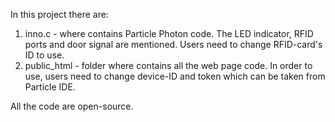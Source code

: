 In this project there are:
1) inno.c - where contains Particle Photon code. The LED indicator, RFID ports and door signal are mentioned. Users need to change RFID-card's ID to use.
2) public_html - folder where contains all the web page code. In order to use, users need to change device-ID and token which can be taken from Particle IDE.

All the code are open-source.